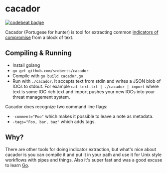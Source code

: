 # cacador

[![codebeat badge](https://codebeat.co/badges/5c1a1d71-4d26-4833-84ac-a1be85bc3bbc)](https://codebeat.co/projects/github-com-sroberts-cacador)

Cacador (Portugese for hunter) is tool for extracting common [indicators of compromise](https://en.wikipedia.org/wiki/Indicator_of_compromise) from a block of text.

## Compiling & Running

- Install golang
- `go get github.com/sroberts/cacador`
- Compile with `go build cacador.go`
- Run with `./cacador`. It accepts text from stdin and writes a JSON blob of IOCs to stdout. For example `cat text.txt | ./cacador | import` where text is some IOC rich text and import pushes your new IOCs into your threat management system.

Cacador does recognize two command line flags:
- `-comment="Foo"` which makes it possible to leave a note as metadata.
- `-tags="Foo, bar, baz"` which adds tags.

## Why?

There are other tools for doing indicator extraction, but what's nice about cacador is you can compile it and put it in your path and use it for Unix style workflows with pipes and things. Also it's super fast and was a good excuse to learn [Go](http://golang.org).
